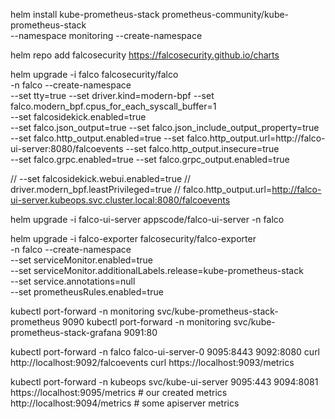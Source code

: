 helm install kube-prometheus-stack prometheus-community/kube-prometheus-stack \
  --namespace monitoring --create-namespace

helm repo add falcosecurity https://falcosecurity.github.io/charts

helm upgrade -i falco falcosecurity/falco \
-n falco --create-namespace \
--set tty=true --set driver.kind=modern-bpf --set falco.modern_bpf.cpus_for_each_syscall_buffer=1 \
--set falcosidekick.enabled=true \
--set falco.json_output=true --set falco.json_include_output_property=true \
--set falco.http_output.enabled=true --set falco.http_output.url=http://falco-ui-server:8080/falcoevents --set falco.http_output.insecure=true \
--set falco.grpc.enabled=true --set falco.grpc_output.enabled=true

// --set falcosidekick.webui.enabled=true
// driver.modern_bpf.leastPrivileged=true
// falco.http_output.url=http://falco-ui-server.kubeops.svc.cluster.local:8080/falcoevents

helm upgrade -i falco-ui-server appscode/falco-ui-server -n falco

helm upgrade -i falco-exporter falcosecurity/falco-exporter \
-n falco --create-namespace \
--set serviceMonitor.enabled=true \
--set serviceMonitor.additionalLabels.release=kube-prometheus-stack \
--set service.annotations=null \
--set prometheusRules.enabled=true

kubectl port-forward -n monitoring svc/kube-prometheus-stack-prometheus 9090
kubectl port-forward -n monitoring svc/kube-prometheus-stack-grafana 9091:80

kubectl port-forward -n falco falco-ui-server-0 9095:8443 9092:8080
curl http://localhost:9092/falcoevents
curl https://localhost:9093/metrics

kubectl port-forward -n kubeops svc/kube-ui-server 9095:443 9094:8081
https://localhost:9095/metrics  # our created metrics
http://localhost:9094/metrics   # some apiserver metrics
